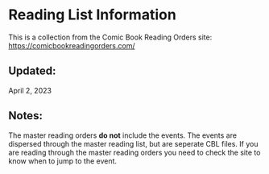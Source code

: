 # Reading List Information
This is a collection from the Comic Book Reading Orders site:
https://comicbookreadingorders.com/

## Updated:
April 2, 2023

## Notes:
The master reading orders **do not** include the events. The events are dispersed through the master reading list, but are seperate CBL files. If you are reading through the master reading orders you need to check the site to know when to jump to the event. 
